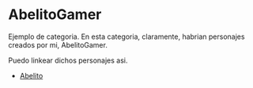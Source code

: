# AbelitoGamer

Ejemplo de categoria. En esta categoria, claramente, habrian personajes creados por mi, AbelitoGamer.

Puedo linkear dichos personajes asi.

  - [Abelito](01-abelitogamer/01-01-abelito.md)
